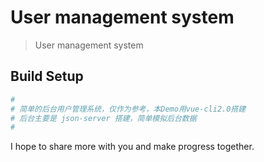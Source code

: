 # User management system

> User management system

## Build Setup

``` bash
#
# 简单的后台用户管理系统，仅作为参考，本Demo用vue-cli2.0搭建
# 后台主要是 json-server 搭建，简单模拟后台数据
#
```

I hope to share more with you and make progress together.
